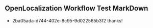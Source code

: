 ## OpenLocalization Workflow Test MarkDown

* 2ba05ada-d744-402e-8c95-9d022565b3f2 
thanks!



<!--HONumber=Feb16_HO1-->
